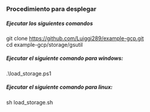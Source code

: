 ### Procedimiento para desplegar 

##### Ejecutar los siguientes comandos 

git clone https://github.com/Luiggi289/example-gcp.git  <br />
cd example-gcp/storage/gsutil

##### Ejecutar el siguiente comando para windows:

.\load_storage.ps1

##### Ejecutar el siguiente comando para linux:

sh load_storage.sh